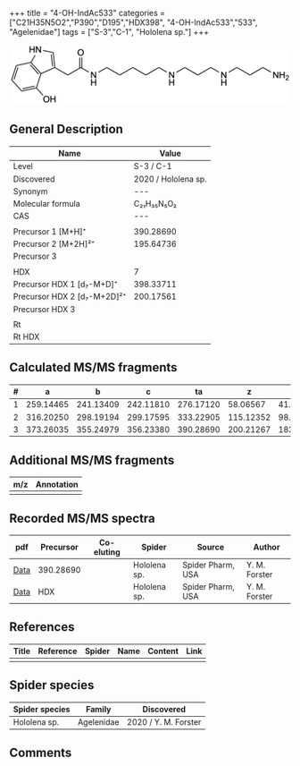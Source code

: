 +++
title = "4-OH-IndAc533"
categories = ["C21H35N5O2","P390","D195","HDX398",
"4-OH-IndAc533","533",
"Agelenidae"]
tags = ["S-3","C-1",
"Hololena sp."]
+++

![](/img/4-OH-IndAc533.png)

## General Description

| Name                       | Value              |
|----------------------------|--------------------|
| Level                      | S-3 / C-1          |
| Discovered                 | 2020 / Hololena sp. |
| Synonym                    | ---                |
| Molecular formula          | C₂₁H₃₅N₅O₂                   |
| CAS                        | ---                |
|                            |                    |
| Precursor 1 [M+H]⁺          | 390.28690          |
| Precursor 2 [M+2H]²⁺        | 195.64736          |
| Precursor 3                 |                    |
|                             |                    |
| HDX                         | 7                  |
| Precursor HDX 1 [d₇-M+D]⁺   | 398.33711          |
| Precursor HDX 2 [d₇-M+2D]²⁺ | 200.17561          |
| Precursor HDX 3             |                    |
|                            |                    |
| Rt                         |                    |
| Rt HDX                     |                    |

## Calculated MS/MS fragments

| # | a         | b         | c         | ta        | z         | y         | tz        |
|---|-----------|-----------|-----------|-----------|-----------|-----------|-----------|
| 1 | 259.14465 | 241.13409 | 242.11810 | 276.17120 | 58.06567 | 41.03912 | 75.09222 |
| 2 | 316.20250 | 298.19194 | 299.17595 | 333.22905 | 115.12352 | 98.09697 | 132.15007 |
| 3 | 373.26035 | 355.24979 | 356.23380 | 390.28690 | 200.21267 | 183.18612 | 217.23922 |

## Additional MS/MS fragments

| m/z | Annotation |
|-----|------------|
|     |            |

## Recorded MS/MS spectra

| pdf                                             | Precursor | Co-eluting | Spider      | Source                       | Author        |
|-------------------------------------------------|-----------|------------|-------------|------------------------------|---------------|
| [Data](/pdf/Hololena-sp/390_4-OH-IndAc533_Ho-sp.pdf) | 390.28690 |           | Hololena sp. | Spider Pharm, USA | Y. M. Forster |
| [Data](/pdf/Hololena-sp/390_4-OH-IndAc533_Ho-sp_HDX.pdf) | HDX |           | Hololena sp. | Spider Pharm, USA | Y. M. Forster |


## References

| Title | Reference | Spider | Name | Content | Link |
|-------|-----------|--------|------|---------|------|
|       |           |        |      |         |      |

## Spider species

| Spider species     | Family     | Discovered           |
|--------------------|------------|----------------------|
| Hololena sp.       | Agelenidae | 2020 / Y. M. Forster |


## Comments
